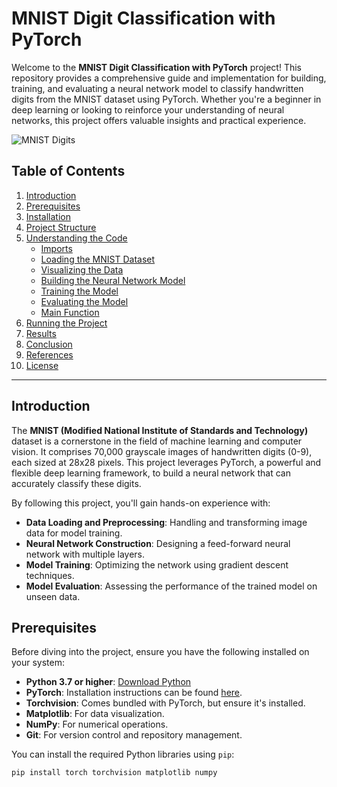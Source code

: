 # MNIST Digit Classification with PyTorch

Welcome to the **MNIST Digit Classification with PyTorch** project! This repository provides a comprehensive guide and implementation for building, training, and evaluating a neural network model to classify handwritten digits from the MNIST dataset using PyTorch. Whether you're a beginner in deep learning or looking to reinforce your understanding of neural networks, this project offers valuable insights and practical experience.

![MNIST Digits](https://upload.wikimedia.org/wikipedia/commons/2/27/MnistExamples.png)

## Table of Contents

1. [Introduction](#introduction)
2. [Prerequisites](#prerequisites)
3. [Installation](#installation)
4. [Project Structure](#project-structure)
5. [Understanding the Code](#understanding-the-code)
   - [Imports](#imports)
   - [Loading the MNIST Dataset](#loading-the-mnist-dataset)
   - [Visualizing the Data](#visualizing-the-data)
   - [Building the Neural Network Model](#building-the-neural-network-model)
   - [Training the Model](#training-the-model)
   - [Evaluating the Model](#evaluating-the-model)
   - [Main Function](#main-function)
6. [Running the Project](#running-the-project)
7. [Results](#results)
8. [Conclusion](#conclusion)
9. [References](#references)
10. [License](#license)

---

## Introduction

The **MNIST (Modified National Institute of Standards and Technology)** dataset is a cornerstone in the field of machine learning and computer vision. It comprises 70,000 grayscale images of handwritten digits (0-9), each sized at 28x28 pixels. This project leverages PyTorch, a powerful and flexible deep learning framework, to build a neural network that can accurately classify these digits.

By following this project, you'll gain hands-on experience with:

- **Data Loading and Preprocessing**: Handling and transforming image data for model training.
- **Neural Network Construction**: Designing a feed-forward neural network with multiple layers.
- **Model Training**: Optimizing the network using gradient descent techniques.
- **Model Evaluation**: Assessing the performance of the trained model on unseen data.

## Prerequisites

Before diving into the project, ensure you have the following installed on your system:

- **Python 3.7 or higher**: [Download Python](https://www.python.org/downloads/)
- **PyTorch**: Installation instructions can be found [here](https://pytorch.org/get-started/locally/).
- **Torchvision**: Comes bundled with PyTorch, but ensure it's installed.
- **Matplotlib**: For data visualization.
- **NumPy**: For numerical operations.
- **Git**: For version control and repository management.

You can install the required Python libraries using `pip`:

```bash
pip install torch torchvision matplotlib numpy

